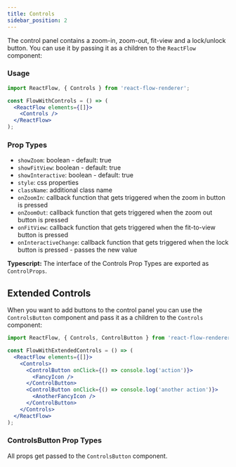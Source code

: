 ```yaml
---
title: Controls
sidebar_position: 2
---
```


The control panel contains a zoom-in, zoom-out, fit-view and a lock/unlock button. You can use it by passing it as a children to the `ReactFlow` component:

### Usage

```jsx
import ReactFlow, { Controls } from 'react-flow-renderer';

const FlowWithControls = () => (
  <ReactFlow elements={[]}>
    <Controls />
  </ReactFlow>
);
```

### Prop Types

- `showZoom`: boolean - default: true
- `showFitView`: boolean - default: true
- `showInteractive`: boolean - default: true
- `style`: css properties
- `className`: additional class name
- `onZoomIn`: callback function that gets triggered when the zoom in button is pressed
- `onZoomOut`: callback function that gets triggered when the zoom out button is pressed
- `onFitView`: callback function that gets triggered when the fit-to-view button is pressed
- `onInteractiveChange`: callback function that gets triggered when the lock button is pressed - passes the new value

**Typescript:** The interface of the Controls Prop Types are exported as `ControlProps`.

## Extended Controls

When you want to add buttons to the control panel you can use the `ControlsButton` component and pass it as a children to the `Controls` component:

```jsx
import ReactFlow, { Controls, ControlButton } from 'react-flow-renderer';

const FlowWithExtendedControls = () => (
  <ReactFlow elements={[]}>
    <Controls>
      <ControlButton onClick={() => console.log('action')}>
        <FancyIcon />
      </ControlButton>
      <ControlButton onClick={() => console.log('another action')}>
        <AnotherFancyIcon />
      </ControlButton>
    </Controls>
  </ReactFlow>
);
```

### ControlsButton Prop Types

All props get passed to the `ControlsButton` component.
